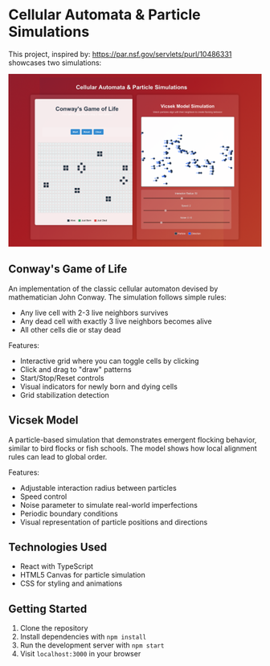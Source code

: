 # Cellular Automata & Particle Simulations

This project, inspired by: https://par.nsf.gov/servlets/purl/10486331 showcases two simulations:


![Image of the Visualizers](public/BioVisualizer.png "Visualization")




## Conway's Game of Life

An implementation of the classic cellular automaton devised by mathematician John Conway. The simulation follows simple rules:

- Any live cell with 2-3 live neighbors survives
- Any dead cell with exactly 3 live neighbors becomes alive
- All other cells die or stay dead

Features:
- Interactive grid where you can toggle cells by clicking
- Click and drag to "draw" patterns
- Start/Stop/Reset controls
- Visual indicators for newly born and dying cells
- Grid stabilization detection

## Vicsek Model

A particle-based simulation that demonstrates emergent flocking behavior, similar to bird flocks or fish schools. The model shows how local alignment rules can lead to global order.

Features:
- Adjustable interaction radius between particles
- Speed control
- Noise parameter to simulate real-world imperfections
- Periodic boundary conditions
- Visual representation of particle positions and directions

## Technologies Used

- React with TypeScript
- HTML5 Canvas for particle simulation
- CSS for styling and animations

## Getting Started

1. Clone the repository
2. Install dependencies with `npm install`
3. Run the development server with `npm start`
4. Visit `localhost:3000` in your browser
